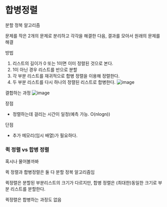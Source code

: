 # 합병정렬

분할 정복 알고리즘

문제를 작은 2개의 문제로 분리하고 각각을 해결한 다음, 결과를 모아서 원래의 문제를 해결

방법

1. 리스트의 길이가 0 또는 1이면 이미 정렬된 것으로 본다. 
2. 1이 아닌 경우 리스트를 반으로 분할
3. 각 부분 리스트를 재귀적으로 합병 정렬을 이용해 정렬한다.
4. 두 부분 리스트를 다시 하나의 정렬된 리스트로 합병한다.
![image](https://github.com/Lee-Areum/CodingAndCSstudy/assets/98503537/99e8ab0e-1624-4292-91fd-40a4ceab42d8)


결합하는 과정
![image](https://github.com/Lee-Areum/CodingAndCSstudy/assets/98503537/dadb5697-5580-4f6b-9a7c-ba74c5ee7afc)

장점

- 정렬하는데 걸리는 시간이 일정(예측 가능. O(nlogn))

단점

- 추가 메모리(임시 배열)가 필요하다.

### 퀵 정렬 vs 합병 정렬

혹시나 물어볼까봐

퀵 정렬과 합병정렬은 둘 다 분할 정복 알고리즘임

퀵정렬은 분할된 부분리스트의 크기가 다르지만, 합병 정렬은 (최대한)동일한 크기로 부분 리스트를 분할한다.

퀵정렬은 합병하는 과정도 없음
